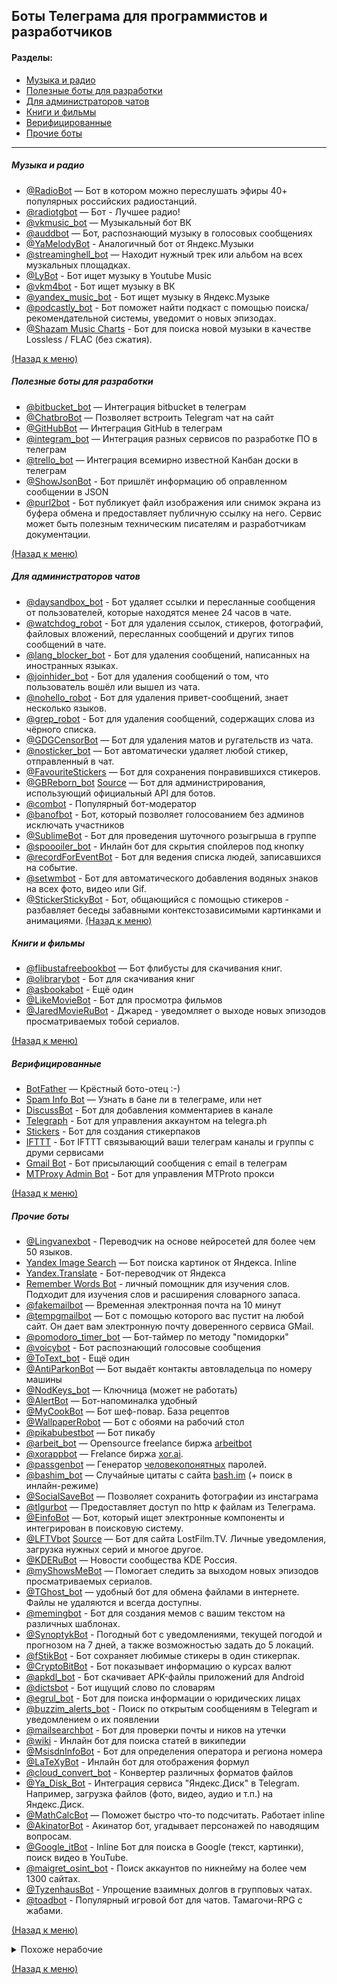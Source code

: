 ## Боты Телеграма для программистов и разработчиков

#### Разделы:
* [Музыка и радио](#Музыка-и-радио)
* [Полезные боты для разработки](#Полезные-боты-для-разработки)
* [Для администраторов чатов](#Для-администраторов-чатов)
* [Книги и фильмы](#Книги-и-фильмы)
* [Верифицированные](#Верифицированные)
* [Прочие боты](#Прочие-боты)

---

##### Музыка и радио
* [@RadioBot](https://t.me/radiobot) — Бот в котором можно переслушать эфиры 40+ популярных российских
радиостанций.
* [@radiotgbot](https://t.me/radiotgbot) — Бот - Лучшее радио!
* [@vkmusic_bot](https://t.me/vkmusic_bot) — Музыкальный бот ВК
* [@auddbot](https://t.me/auddbot) — Бот, распознающий музыку в голосовых сообщениях
* [@YaMelodyBot](https://t.me/YaMelodyBot) - Аналогичный бот от Яндекс.Музыки
* [@streaminghell_bot](https://t.me/streaminghell_bot) — Находит нужный трек или альбом на всех музкальных площадках.
* [@LyBot](https://t.me/LyBot) - Бот ищет музыку в Youtube Music
* [@vkm4bot](https://t.me/vkm4bot) - Бот ищет музыку в ВК
* [@yandex_music_bot](https://t.me/yandex_music_bot) - Бот ищет музыку в Яндекс.Музыке
* [@podcastly_bot](https://t.me/podcastly_bot) - Бот поможет найти подкаст с помощью поиска/рекомендательной системы, уведомит о новых эпизодах.
* [@Shazam Music Charts](https://t.me/ShazamMusicChartsBot) - Бот для поиска новой музыки в качестве Lossless / FLAC (без сжатия). 

[(Назад к меню)](#Разделы)

##### Полезные боты для разработки
* [@bitbucket_bot](https://t.me/bitbucket_bot) — Интеграция bitbucket в телеграм
* [@ChatbroBot](https://t.me/chatbrobot) — Позволяет встроить Telegram чат на сайт
* [@GitHubBot](https://t.me/GitHubBot) — Интеграция GitHub в телеграм
* [@integram_bot](https://t.me/integram_bot) — Интеграция разных сервисов по разработке ПО в телеграм
* [@trello_bot](https://t.me/trello_bot) — Интеграция всемирно известной Канбан доски в телеграм
* [@ShowJsonBot](https://t.me/ShowJsonBot) - Бот пришлёт информацию об оправленном сообщении в JSON
* [@purl2bot](https://t.me/purl2bot) - Бот публикует файл изображения или снимок экрана из буфера обмена и предоставляет публичную ссылку на него. Сервис может быть полезным техническим писателям и разработчикам документации.

[(Назад к меню)](#Разделы)

##### Для администраторов чатов
* [@daysandbox_bot](https://t.me/daysandbox_bot) - Бот удаляет ссылки и пересланные сообщения от пользователей, которые находятся менее 24 часов в чате.
* [@watchdog_robot](https://t.me/watchdog_robot) - Бот для удаления ссылок, стикеров, фотографий, файловых вложений, пересланных сообщений и других типов сообщений в чате.
* [@lang_blocker_bot](https://t.me/lang_blocker_bot) - Бот для удаления сообщений, написанных на иностранных языках.
* [@joinhider_bot](https://t.me/joinhider_bot) - Бот для удаления сообщений о том, что пользователь вошёл или вышел из чата.
* [@nohello_robot](https://t.me/nohello_robot) - Бот для удаления привет-сообщений, знает несколько языков.
* [@grep_robot](https://t.me/grep_robot) - Бот для удаления сообщений, содержащих слова из чёрного списка.
* [@GDGCensorBot](https://t.me/GDGCensorBot) — Бот для удаления матов и ругательств из чата.
* [@nosticker_bot](https://t.me/nosticker_bot) — Бот автоматически удаляет любой стикер, отправленный в чат.
* [@FavouriteStickers](https://t.me/FavouriteStickersBot) — Бот для сохранения понравившихся стикеров.  
* [@GBReborn_bot](https://t.me/GBReborn_bot) [Source](https://github.com/RememberTheAir/GroupButler) — Бот для администрирования, использующий официальный API для ботов.
* [@combot](https://t.me/combot) - Популярный бот-модератор
* [@banofbot](https://t.me/banofbot) - Бот, который позволяет голосованием без админов исключать участников
* [@SublimeBot](https://t.me/SublimeBot) - Бот для проведения шуточного розыгрыша в группе
* [@spoooiler_bot](https://t.me/spoooiler_bot) - Инлайн бот для скрытия спойлеров под кнопку
* [@recordForEventBot](https://t.me/recordForEventBot) - Бот для ведения списка людей, записавшихся на событие.
* [@setwmbot](https://t.me/setwmbot) - Бот для автоматического добавления водяных знаков на всех фото, видео или Gif.
* [@StickerStickyBot](https://t.me/StickerStickyBot) - Бот, общающийся с помощью стикеров - разбавляет беседы забавными контекстозависимыми картинками и анимациями.
[(Назад к меню)](#Разделы)

##### Книги и фильмы
* [@flibustafreebookbot](https://t.me/flibustafreebookbot) — Бот флибусты для скачивания книг.
* [@olibrarybot](https://t.me/olibrarybot) - Бот для скачивания книг
* [@asbookabot](https://t.me/asbookabot) - Ещё один
* [@LikeMovieBot](https://t.me/LikeMovieBot) - Бот для просмотра фильмов
* [@JaredMovieRuBot](https://t.me/JaredMovieRuBot) - Джаред - уведомляет о выходе новых эпизодов просматриваемых тобой сериалов.

[(Назад к меню)](#Разделы)

##### Верифицированные
* [BotFather](https://t.me/BotFather) — Крёстный бото-отец :-)
* [Spam Info Bot](https://t.me/SpamBot) — Узнать в бане ли в телеграме, или нет
* [DiscussBot](https://t.me/discussbot) - Бот для добавления комментариев в канале
* [Telegraph](https://t.me/telegraph) - Бот для управления аккаунтом на telegra.ph
* [Stickers](https://t.me/Stickers) - Бот для создания стикерпаков
* [IFTTT](https://t.me/IFTTT) - Бот IFTTT связывающий ваши телеграм каналы и группы с друми сервисами
* [Gmail Bot](https://t.me/GmailBot) - Бот присылающий сообщения с email в телеграм
* [MTProxy Admin Bot](https://t.me/MTProxybot) - Бот для управления MTProto прокси

[(Назад к меню)](#Разделы)

##### Прочие боты
* [@Lingvanexbot](https://t.me/lingvanexbot) - Переводчик на основе нейросетей для более чем 50 языков.
* [Yandex Image Search](https://t.me/pic) — Бот поиска картинок от Яндекса. Inline
* [Yandex.Translate](https://t.me/YTranslateBot) - Бот-переводчик от Яндекса
* [Remember Words Bot](https://t.me/RememberWords_bot) - личный помощник для изучения слов. Подходит для изучения слов и расширения словарного запаса.
* [@fakemailbot](https://t.me/fakemailbot) — Временная электронная почта на 10 минут
* [@tempgmailbot](https://t.me/tempgmailbot) — Бот с помощью которого вас пустит на любой сайт. Он дает вам электронную почту доверенного сервиса GMail.
* [@pomodoro_timer_bot](https://t.me/pomodoro_timer_bot) — Бот-таймер по методу "помидорки"
* [@voicybot](https://t.me/voicybot) - Бот распознающий голосовые сообщения
* [@ToText_bot](https://t.me/ToText_bot) - Ещё один
* [@AntiParkonBot](https://t.me/AntiParkonBot) — Бот выдаёт контакты автовладельца по номеру машины
* [@NodKeys_bot](https://t.me/NodKeys_bot) — Ключница (может не работать)
* [@AlertBot](https://t.me/AlertBot) — Бот-напоминалка удобный
* [@MyCookBot](https://t.me/MyCookBot) — Бот шеф-повар. База рецептов
* [@WallpaperRobot](https://t.me/WallpaperRobot) — Бот с обоями на рабочий стол
* [@pikabubestbot](https://t.me/pikabubestbot) — Бот пикабу
* [@arbeit_bot](https://t.me/arbeit_bot) — Opensourсe freelance биржа [arbeitbot](https://arbeitbot.com/)
* [@xorappbot](https://t.me/xorappbot) — Frelance биржа [xor.ai](https://www.xor.ai/).
* [@passgenbot](https://t.me/passgenbot) — Генератор [человекопонятных](https://xkcd.com/936/) паролей.
* [@bashim_bot](https://t.me/bashim_bot) — Случайные цитаты с сайта [bash.im](https://bash.im) (+ поиск в инлайн-режиме)
* [@SocialSaveBot](https://t.me/SocialSaveBot) — Позволяет сохранить фотографии из инстаграма
* [@tlgurbot](https://t.me/tlgurbot) — Предоставляет доступ по http к файлам из Телеграма.
* [@EinfoBot](https://t.me/EinfoBot) — Бот, который ищет электронные компоненты и интегрирован в поисковую систему.
* [@LFTVbot](https://t.me/LFTVbot) [Source](https://github.com/Lord-Protector/LostFilmBot) — Бот для сайта LostFilm.TV. Личные уведомления, загрузка нужных серий и многое другое.
* [@KDERuBot](https://t.me/KDERuBot) — Новости сообщества KDE Россия.
* [@myShowsMeBot](https://t.me/myShowsMeBot) — Помогает следить за выходом новых эпизодов просматриваемых сериалов.
* [@TGhost_bot](https://t.me/TGhost_bot) — удобный бот для обмена файлами в интернете. Файлы не удаляются и всегда доступны.
* [@memingbot](https://t.me/memingbot) - Бот для создания мемов с вашим текстом на различных шаблонах.
* [@SynoptykBot](https://t.me/SynoptykBot) - Погодный бот с уведомлениями, текущей погодой и прогнозом на 7 дней, а также возможностью задать до 5 локаций.
* [@fStikBot](https://t.me/fStikBot) - Бот сохраняет любимые стикеры в один стикерпак.
* [@CryptoBitBot](https://t.me/CryptoBitBot) - Бот показывает информацию о курсах валют
* [@apkdl_bot](https://t.me/apkdl_bot) - Бот скачивает APK-файлы приложений для Android
* [@dictsbot](https://t.me/dictsbot) - Бот ищущий слово по словарям
* [@egrul_bot](https://t.me/egrul_bot) - Бот для поиска информации о юридических лицах
* [@buzzim_alerts_bot](https://t.me/buzzim_alerts_bot) - Поиск по открытым сообщениям в Telegram и уведомлением о их появлении
* [@mailsearchbot](https://t.me/mailsearchbot) - Бот для проверки почты и ников на утечки
* [@wiki](https://t.me/wiki) - Инлайн бот для поиска статей в википедии
* [@MsisdnInfoBot](https://t.me/MsisdnInfoBot) - Бот для определения оператора и региона номера
* [@LaTeXyBot](https://t.me/LaTeXyBot) - Инлайн бот для отображения формул
* [@cloud_convert_bot](https://t.me/cloud_convert_bot) - Конвертер различных форматов файлов
* [@Ya_Disk_Bot](https://t.me/Ya_Disk_Bot) - Интеграция сервиса "Яндекс.Диск" в Telegram. Например, загрузка файлов (фото, видео, аудио и т.п.) на Яндекс.Диск.
* [@MathCalcBot](t.me/MathCalcBot) — Поможет быстро что-то подсчитать. Работает inline
* [@AkinatorBot](https://t.me/AkinatorBot) - Акинатор бот, угадывает персонажей по наводящим вопросам.
* [@Google_itBot](https://t.me/Google_itBot) - Inline Бот для поиска в Google (текст, картинки), поиск видео в YouTube.
* [@maigret_osint_bot](https://t.me/maigret_osint_bot) - Поиск аккаунтов по никнейму на более чем 1300 сайтах.
* [@TyzenhausBot](https://t.me/TyzenhausBot) - Упрощение взаимных долгов в групповых чатах.
* [@toadbot](https://t.me/toadbot) - Популярный игровой бот для чатов. Тамагочи-RPG с жабами.

[(Назад к меню)](#Разделы)

<details>
<summary>Похоже нерабочие</summary>

  * [@RuKinoBot](https://t.me/RuKinoBot) - Бот с расписанием кинотеатров

  * [@aud_books_bot](https://t.me/aud_books_bot) -  Бот для скачивания аудиокниг

  * [@ru_tracker_bot](https://t.me/ru_tracker_bot) — Бот рутрекера

  * [@dotobot](https://t.me/dotobot) — Мини wunderlist/trello прямо в чате

  * [@mcduckmusicbot](https://t.me/mcduckmusicbot) — McDuck MusicBot. Много хорошей музыки.
    
  * [@spoibot](https://t.me/spoibot) — Инлайн бот для прятанья спойлер текстов за кнопку (удобно в крупных чатах)

  * [@temp_mail_bot](https://t.me/temp_mail_bot) — Временная электронная почта на 10 минут для регистраций

  * [@AIPrismaBot](https://t.me/AIPrismaBot) — Призма Бот

  * [@MelodyRobot](https://t.me/MelodyRobot) — Угадай мелодию бот

  * [@cryptographer070bot](https://t.me/cryptographer070bot) — Бот зашифрует и расшифрует ваши файлы и строки, надежным алгоритмом.

  * [@MyTeleCloudBot](https://t.me/MyTeleCloudBot) — облачный бот

  * [@mybookbot](https://t.me/mybookbot) — Бот-поисковик/скачиватель книг.

  * [@sp2txt_bot](https://t.me/sp2txt_bot) — Бот распознающий голосовые сообщения

  * [@OverStatsBot](https://t.me/OverStatsBot) [Source](https://github.com/Lord-Protector/OverStatsBot) — Бот для игры Overwatch. Генерирует личные профили в виде изображений.

  * [@ImageSearchBot](https://t.me/ImageSearchBot) — Бот поиска картинок от Яндекса

</details>

[(Назад к меню)](#Разделы)

